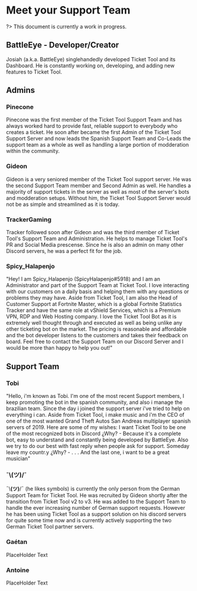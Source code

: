 # Meet your Support Team

?> This document is currently a work in progress.

## BattleEye - Developer/Creator
Josiah (a.k.a. BattleEye) singlehandedly developed Ticket Tool and its Dashboard.  He is constantly working on, developing, and adding new features to Ticket Tool.

## Admins
### Pinecone
Pinecone was the first member of the Ticket Tool Support Team and has always worked hard to provide fast, reliable support to everybody who creates a ticket.  He soon after became the first Admin of the Ticket Tool Support Server and now leads the Spanish Support Team and Co-Leads the support team as a whole as well as handling a large portion of modderation within the community.

### Gideon
Gideon is a very seniored member of the Ticket Tool support server.  He was the second Support Team member and Second Admin as well.  He handles a majority of support tickets in the server as well as most of the server's bots and modderation setups.  Without him, the Ticket Tool Support Server would not be as simple and streamlined as it is today.

### TrackerGaming
Tracker followed soon after Gideon and was the third member of Ticket Tool's Support Team and Administration. He helps to manage Ticket Tool's PR and Social Media prescense.  Since he is also an admin on many other Discord servers, he was a perfect fit for the job.

### Spicy_Halapenjo
"Hey! I am Spicy_Halapenjo (SpicyHalapenjo#5918) and I am an Administrator and part of the Support Team at Ticket Tool. I love interacting with our customers on a daily basis and helping them with any questions or problems they may have. Aside from Ticket Tool, I am also the Head of Customer Support at Fortnite Master, which is a global Fortnite Statistics Tracker and have the same role at vShield Services, which is a Premium VPN, RDP and Web Hosting company. I love the Ticket Tool Bot as it is extremely well thought through and executed as well as being unlike any other ticketing bot on the market. The pricing is reasonable and affordable and the bot developer listens to the customers and takes their feedback on board. Feel free to contact the Support Team on our Discord Server and I would be more than happy to help you out!"


## Support Team
### Tobi
"Hello, i'm known as Tobi. I'm one of the most recent Support members, I keep promoting the bot in the spanish community, and also i manage the brazilian team. Since the day i joined the support server i've tried to help on everything i can. Aside from Ticket Tool, i make music and i'm the CEO of one of the most wanted Grand Theft Autos San Andreas multiplayer spanish servers of 2019. Here are some of my wishes:
I want Ticket Tool to be one of the most recognized bots in Discord ¿Why? - Because it's a complete bot, easy to understand and constantly being developed by BattleEye. Also we try to do our best with fast reply when people ask for support.
Someday leave my countr.y ¿Why? - . . .
And the last one, i want to be a great musician"

### ¯\\__(ツ)__/¯
¯\\__(ツ)__/¯ (he likes symbols) is currently the only person from the German Support Team for Ticket Tool. He was recruited by Gideon shortly after the transition from Ticket Tool v2 to v3. He was added to the Support Team to handle the ever increasing number of German support requests. However he has been using Ticket Tool as a support solution on his discord servers for quite some time now and is currently actively supporting the two German Ticket Tool partner servers.

### Gaétan
PlaceHolder Text

### Antoine
PlaceHolder Text
